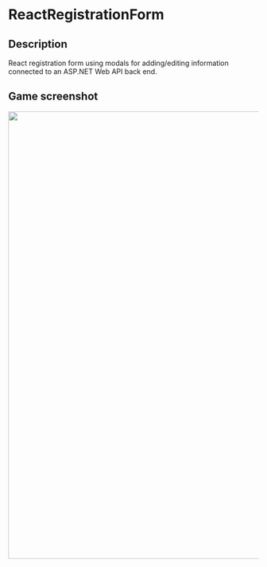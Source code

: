 # ReactRegistrationForm

## Description

React registration form using modals for adding/editing information connected to an ASP.NET Web API back end.

## Game screenshot

<img src="https://imgur.com/3Z6cISR.gif" width="900">

